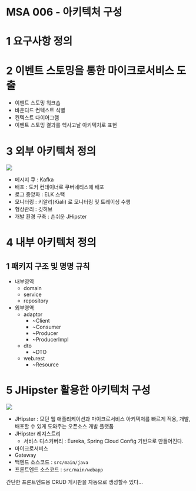 # MSA 006 - 아키텍처 구성

# 1 요구사항 정의

# 2 이벤트 스토밍을 통한 마이크로서비스 도출

- 이벤트 스토밍 워크숍
- 바운디드 컨텍스트 식별
- 컨텍스트 다이어그램
- 이벤트 스토밍 결과를 헥사고날 아키텍처로 표현

# 3 외부 아키텍처 정의

![](https://i.ibb.co/Pg1BWQP/image.png)

- 메시지 큐 : Kafka
- 배포 : 도커 컨테이너로 쿠버네티스에 배포
- 로그 중앙화 : ELK 스택
- 모니터링 : 키알리(Kiali) 로 모니터링 및 트레이싱 수행
- 형상관리 : 깃허브
- 개발 환경 구축 : 손쉬운 JHipster

# 4 내부 아키텍처 정의

## 1 패키지 구조 및 명명 규칙

- 내부영역
  - domain
  - service
  - repository
- 외부영역
  - adaptor
    - ~Client
    - ~Consumer
    - ~Producer
    - ~ProducerImpl
  - dto
    - ~DTO
  - web.rest
    - ~Resource

# 5 JHipster 활용한 아키텍처 구성

![](https://i.ibb.co/HB7x7bg/image.png)

- JHipster : 모던 웹 애플리케이션과 마이크로서비스 아키텍처를 빠르게 적용, 개발, 배포할 수 있게 도와주는 오픈소스 개발 플랫폼
- JHipster 레지스트리
  - 서비스 디스커버리 : Eureka, Spring Cloud Config 기반으로 만들어진다.
- 마이크로서비스
- Gateway
- 백엔드 소스코드 : `src/main/java`
- 프론트엔드 소스코드 : `src/main/webapp`

간단한 프론트엔드용 CRUD 게시판을 자동으로 생성할수 있다…

